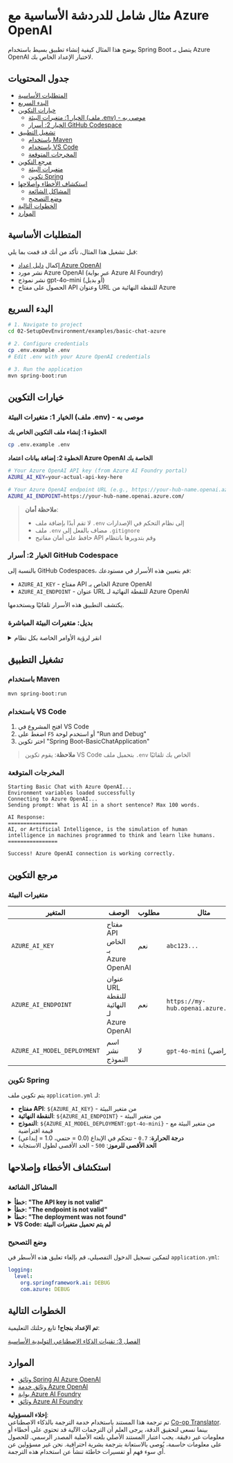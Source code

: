 <!--
CO_OP_TRANSLATOR_METADATA:
{
  "original_hash": "efd82efe50711d7e257eb943151d682c",
  "translation_date": "2025-07-27T13:34:04+00:00",
  "source_file": "02-SetupDevEnvironment/examples/basic-chat-azure/README.md",
  "language_code": "ar"
}
-->
# مثال شامل للدردشة الأساسية مع Azure OpenAI

يوضح هذا المثال كيفية إنشاء تطبيق بسيط باستخدام Spring Boot يتصل بـ Azure OpenAI لاختبار الإعداد الخاص بك.

## جدول المحتويات

- [المتطلبات الأساسية](../../../../../02-SetupDevEnvironment/examples/basic-chat-azure)
- [البدء السريع](../../../../../02-SetupDevEnvironment/examples/basic-chat-azure)
- [خيارات التكوين](../../../../../02-SetupDevEnvironment/examples/basic-chat-azure)
  - [الخيار 1: متغيرات البيئة (ملف .env) - موصى به](../../../../../02-SetupDevEnvironment/examples/basic-chat-azure)
  - [الخيار 2: أسرار GitHub Codespace](../../../../../02-SetupDevEnvironment/examples/basic-chat-azure)
- [تشغيل التطبيق](../../../../../02-SetupDevEnvironment/examples/basic-chat-azure)
  - [باستخدام Maven](../../../../../02-SetupDevEnvironment/examples/basic-chat-azure)
  - [باستخدام VS Code](../../../../../02-SetupDevEnvironment/examples/basic-chat-azure)
  - [المخرجات المتوقعة](../../../../../02-SetupDevEnvironment/examples/basic-chat-azure)
- [مرجع التكوين](../../../../../02-SetupDevEnvironment/examples/basic-chat-azure)
  - [متغيرات البيئة](../../../../../02-SetupDevEnvironment/examples/basic-chat-azure)
  - [تكوين Spring](../../../../../02-SetupDevEnvironment/examples/basic-chat-azure)
- [استكشاف الأخطاء وإصلاحها](../../../../../02-SetupDevEnvironment/examples/basic-chat-azure)
  - [المشاكل الشائعة](../../../../../02-SetupDevEnvironment/examples/basic-chat-azure)
  - [وضع التصحيح](../../../../../02-SetupDevEnvironment/examples/basic-chat-azure)
- [الخطوات التالية](../../../../../02-SetupDevEnvironment/examples/basic-chat-azure)
- [الموارد](../../../../../02-SetupDevEnvironment/examples/basic-chat-azure)

## المتطلبات الأساسية

قبل تشغيل هذا المثال، تأكد من أنك قد قمت بما يلي:

- إكمال [دليل إعداد Azure OpenAI](../../getting-started-azure-openai.md)  
- نشر مورد Azure OpenAI (عبر بوابة Azure AI Foundry)  
- نشر نموذج gpt-4o-mini (أو بديل)  
- الحصول على مفتاح API وعنوان URL للنقطة النهائية من Azure  

## البدء السريع

```bash
# 1. Navigate to project
cd 02-SetupDevEnvironment/examples/basic-chat-azure

# 2. Configure credentials
cp .env.example .env
# Edit .env with your Azure OpenAI credentials

# 3. Run the application
mvn spring-boot:run
```

## خيارات التكوين

### الخيار 1: متغيرات البيئة (ملف .env) - موصى به

**الخطوة 1: إنشاء ملف التكوين الخاص بك**  
```bash
cp .env.example .env
```

**الخطوة 2: إضافة بيانات اعتماد Azure OpenAI الخاصة بك**  
```bash
# Your Azure OpenAI API key (from Azure AI Foundry portal)
AZURE_AI_KEY=your-actual-api-key-here

# Your Azure OpenAI endpoint URL (e.g., https://your-hub-name.openai.azure.com/)
AZURE_AI_ENDPOINT=https://your-hub-name.openai.azure.com/
```

> **ملاحظة أمان**:  
> - لا تقم أبدًا بإضافة ملف `.env` إلى نظام التحكم في الإصدارات  
> - ملف `.env` مضاف بالفعل إلى `.gitignore`  
> - حافظ على أمان مفاتيح API وقم بتدويرها بانتظام  

### الخيار 2: أسرار GitHub Codespace

بالنسبة إلى GitHub Codespaces، قم بتعيين هذه الأسرار في مستودعك:
- `AZURE_AI_KEY` - مفتاح API الخاص بـ Azure OpenAI
- `AZURE_AI_ENDPOINT` - عنوان URL للنقطة النهائية لـ Azure OpenAI

يكتشف التطبيق هذه الأسرار تلقائيًا ويستخدمها.

### بديل: متغيرات البيئة المباشرة

<details>
<summary>انقر لرؤية الأوامر الخاصة بكل نظام</summary>

**Linux/macOS (bash/zsh):**  
```bash
export AZURE_AI_KEY=your-actual-api-key-here
export AZURE_AI_ENDPOINT=https://your-hub-name.openai.azure.com/
```

**Windows (Command Prompt):**  
```cmd
set AZURE_AI_KEY=your-actual-api-key-here
set AZURE_AI_ENDPOINT=https://your-hub-name.openai.azure.com/
```

**Windows (PowerShell):**  
```powershell
$env:AZURE_AI_KEY="your-actual-api-key-here"
$env:AZURE_AI_ENDPOINT="https://your-hub-name.openai.azure.com/"
```
</details>

## تشغيل التطبيق

### باستخدام Maven

```bash
mvn spring-boot:run
```

### باستخدام VS Code

1. افتح المشروع في VS Code  
2. اضغط على `F5` أو استخدم لوحة "Run and Debug"  
3. اختر تكوين "Spring Boot-BasicChatApplication"  

> **ملاحظة**: يقوم تكوين VS Code بتحميل ملف `.env` الخاص بك تلقائيًا  

### المخرجات المتوقعة

```
Starting Basic Chat with Azure OpenAI...
Environment variables loaded successfully
Connecting to Azure OpenAI...
Sending prompt: What is AI in a short sentence? Max 100 words.

AI Response:
================
AI, or Artificial Intelligence, is the simulation of human intelligence in machines programmed to think and learn like humans.
================

Success! Azure OpenAI connection is working correctly.
```

## مرجع التكوين

### متغيرات البيئة

| المتغير | الوصف | مطلوب | مثال |
|---------|-------|-------|-------|
| `AZURE_AI_KEY` | مفتاح API الخاص بـ Azure OpenAI | نعم | `abc123...` |
| `AZURE_AI_ENDPOINT` | عنوان URL للنقطة النهائية لـ Azure OpenAI | نعم | `https://my-hub.openai.azure.com/` |
| `AZURE_AI_MODEL_DEPLOYMENT` | اسم نشر النموذج | لا | `gpt-4o-mini` (افتراضي) |

### تكوين Spring

يتم تكوين ملف `application.yml` لـ:
- **مفتاح API**: `${AZURE_AI_KEY}` - من متغير البيئة  
- **النقطة النهائية**: `${AZURE_AI_ENDPOINT}` - من متغير البيئة  
- **النموذج**: `${AZURE_AI_MODEL_DEPLOYMENT:gpt-4o-mini}` - من متغير البيئة مع قيمة افتراضية  
- **درجة الحرارة**: `0.7` - تتحكم في الإبداع (0.0 = حتمي، 1.0 = إبداعي)  
- **الحد الأقصى للرموز**: `500` - الحد الأقصى لطول الاستجابة  

## استكشاف الأخطاء وإصلاحها

### المشاكل الشائعة

<details>
<summary><strong>خطأ: "The API key is not valid"</strong></summary>

- تحقق من أن `AZURE_AI_KEY` مضبوط بشكل صحيح في ملف `.env` الخاص بك  
- تأكد من نسخ مفتاح API بالضبط من بوابة Azure AI Foundry  
- تأكد من عدم وجود مسافات إضافية أو علامات اقتباس حول المفتاح  
</details>

<details>
<summary><strong>خطأ: "The endpoint is not valid"</strong></summary>

- تأكد من أن `AZURE_AI_ENDPOINT` يتضمن عنوان URL الكامل (مثل: `https://your-hub-name.openai.azure.com/`)  
- تحقق من تناسق الشرطة المائلة النهائية  
- تأكد من أن النقطة النهائية تتطابق مع منطقة نشر Azure الخاصة بك  
</details>

<details>
<summary><strong>خطأ: "The deployment was not found"</strong></summary>

- تحقق من أن اسم نشر النموذج يتطابق تمامًا مع ما تم نشره في Azure  
- تأكد من أن النموذج تم نشره بنجاح وهو نشط  
- حاول استخدام اسم النشر الافتراضي: `gpt-4o-mini`  
</details>

<details>
<summary><strong>VS Code: لم يتم تحميل متغيرات البيئة</strong></summary>

- تأكد من أن ملف `.env` موجود في دليل الجذر للمشروع (بنفس مستوى `pom.xml`)  
- حاول تشغيل `mvn spring-boot:run` في الطرفية المدمجة لـ VS Code  
- تحقق من تثبيت امتداد Java الخاص بـ VS Code بشكل صحيح  
- تأكد من أن تكوين التشغيل يحتوي على `"envFile": "${workspaceFolder}/.env"`  
</details>

### وضع التصحيح

لتمكين تسجيل الدخول التفصيلي، قم بإلغاء تعليق هذه الأسطر في `application.yml`:

```yaml
logging:
  level:
    org.springframework.ai: DEBUG
    com.azure: DEBUG
```

## الخطوات التالية

**تم الإعداد بنجاح!** تابع رحلتك التعليمية:

[الفصل 3: تقنيات الذكاء الاصطناعي التوليدية الأساسية](../../../03-CoreGenerativeAITechniques/README.md)

## الموارد

- [وثائق Spring AI Azure OpenAI](https://docs.spring.io/spring-ai/reference/api/clients/azure-openai-chat.html)  
- [وثائق خدمة Azure OpenAI](https://learn.microsoft.com/azure/ai-services/openai/)  
- [بوابة Azure AI Foundry](https://ai.azure.com/)  
- [وثائق Azure AI Foundry](https://learn.microsoft.com/azure/ai-foundry/how-to/create-projects?tabs=ai-foundry&pivots=hub-project)  

**إخلاء المسؤولية**:  
تم ترجمة هذا المستند باستخدام خدمة الترجمة بالذكاء الاصطناعي [Co-op Translator](https://github.com/Azure/co-op-translator). بينما نسعى لتحقيق الدقة، يرجى العلم أن الترجمات الآلية قد تحتوي على أخطاء أو معلومات غير دقيقة. يجب اعتبار المستند الأصلي بلغته الأصلية المصدر الرسمي. للحصول على معلومات حاسمة، يُوصى بالاستعانة بترجمة بشرية احترافية. نحن غير مسؤولين عن أي سوء فهم أو تفسيرات خاطئة تنشأ عن استخدام هذه الترجمة.
